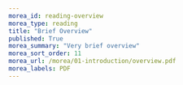 ```yaml
---
morea_id: reading-overview
morea_type: reading
title: "Brief Overview"
published: True
morea_summary: "Very brief overview"
morea_sort_order: 11
morea_url: /morea/01-introduction/overview.pdf
morea_labels: PDF
---
```

